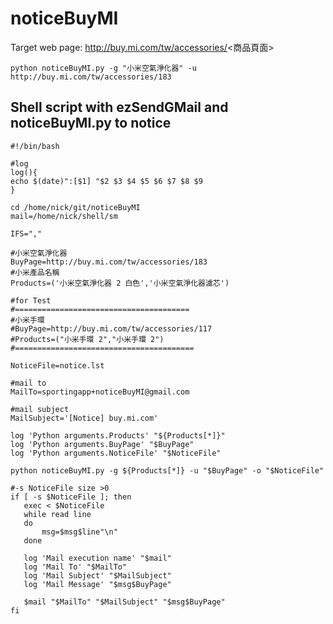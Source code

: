 # noticeBuyMI
Target web page: http://buy.mi.com/tw/accessories/<商品頁面>

    python noticeBuyMI.py -g "小米空氣淨化器" -u http://buy.mi.com/tw/accessories/183
    
## Shell script with ezSendGMail and noticeBuyMI.py to notice
    #!/bin/bash

    #log
    log(){
    echo $(date)":[$1] "$2 $3 $4 $5 $6 $7 $8 $9
    }

    cd /home/nick/git/noticeBuyMI
    mail=/home/nick/shell/sm

    IFS=","

    #小米空氣淨化器
    BuyPage=http://buy.mi.com/tw/accessories/183
    #小米產品名稱
    Products=('小米空氣淨化器 2 白色','小米空氣淨化器濾芯')

    #for Test
    #=======================================
    #小米手環
    #BuyPage=http://buy.mi.com/tw/accessories/117
    #Products=("小米手環 2","小米手環 2")
    #========================================

    NoticeFile=notice.lst

    #mail to
    MailTo=sportingapp+noticeBuyMI@gmail.com

    #mail subject
    MailSubject='[Notice] buy.mi.com'

    log 'Python arguments.Products' "${Products[*]}"
    log 'Python arguments.BuyPage' "$BuyPage"
    log 'Python arguments.NoticeFile' "$NoticeFile"

    python noticeBuyMI.py -g ${Products[*]} -u "$BuyPage" -o "$NoticeFile"

    #-s NoticeFile size >0 
    if [ -s $NoticeFile ]; then
       exec < $NoticeFile
       while read line
       do
           msg=$msg$line"\n"
       done
       
       log 'Mail execution name' "$mail"
       log 'Mail To' "$MailTo"
       log 'Mail Subject' "$MailSubject"
       log 'Mail Message' "$msg$BuyPage"

       $mail "$MailTo" "$MailSubject" "$msg$BuyPage"
    fi

